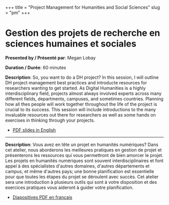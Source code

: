 +++
title = "Project Management for Humanities and Social Sciences"
slug = "pm"
+++

# Gestion des projets de recherche en sciences humaines et sociales

**Presented by / Présenté par**: Megan Lobay

**Duration / Durée**: 60 minutes

**Description**: So, you want to do a DH project? In this session, I will outline DH project management best practices
  and introducte resources for researchers wanting to get started.  As Digital Humanities is a highly interdisciplinary
  field, projects almost always involved experts across many different fields, departments, campuses, and sometimes
  countries. Planning how all thes people will work together throughout the life of the project is crucial to its
  success. This session will include introductions to the many invaluable resources out there for researchers as well as
  some hands on exercises in thinking through your projects.

* [PDF slides in English](/session4e.pdf)

---

**Description**: Vous avez en tête un projet en humanités numériques? Dans cet atelier, nous aborderons les meilleures
  pratiques en gestion de projet et présenterons les ressources qui vous permettront de bien amorcer le projet. Les
  projets en humanités numériques sont souvent interdisciplinaires et font appel à des spécialistes d'autres domaines,
  d'autres départements et campus, et même d'autres pays; une bonne planification est essentielle pour que toutes les
  étapes du projet se déroulent avec succès. Cet atelier sera une introduction à plusieurs outils qui sont à votre
  disposition et des exercices pratiques vous aideront à guider votre planification.

* [Diapositives PDF en français](/session4f.pdf)
